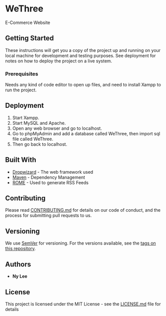 # WeThree

E-Commerce Website

## Getting Started

These instructions will get you a copy of the project up and running on your local machine for development and testing purposes. See deployment for notes on how to deploy the project on a live system.

### Prerequisites

Needs any kind of code editor to open up files, and need to install Xampp to run the project.

## Deployment

1. Start Xampp.
2. Start MySQL and Apache.
3. Open any web browser and go to localhost.
4. Go to phpMyAdmin and add a database called WeThree, then import sql file called WeThree.
5. Then go back to localhost.

## Built With

* [Dropwizard](http://www.dropwizard.io/1.0.2/docs/) - The web framework used
* [Maven](https://maven.apache.org/) - Dependency Management
* [ROME](https://rometools.github.io/rome/) - Used to generate RSS Feeds

## Contributing

Please read [CONTRIBUTING.md](https://gist.github.com/PurpleBooth/b24679402957c63ec426) for details on our code of conduct, and the process for submitting pull requests to us.

## Versioning

We use [SemVer](http://semver.org/) for versioning. For the versions available, see the [tags on this repository](https://github.com/your/project/tags). 

## Authors

* **Ny Lee**

## License

This project is licensed under the MIT License - see the [LICENSE.md](LICENSE.md) file for details

